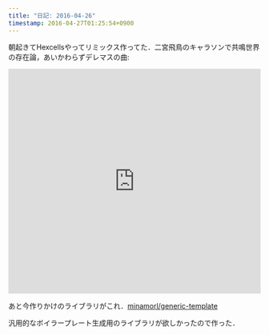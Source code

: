 ```yaml
---
title: "日記: 2016-04-26" 
timestamp: 2016-04-27T01:25:54+0900
---
```


朝起きてHexcellsやってリミックス作ってた．二宮飛鳥のキャラソンで共鳴世界の存在論，あいかわらずデレマスの曲:

<iframe width="100%" height="450" scrolling="no" frameborder="no" src="https://w.soundcloud.com/player/?url=https%3A//api.soundcloud.com/tracks/260997352&amp;auto_play=false&amp;hide_related=false&amp;show_comments=true&amp;show_user=true&amp;show_reposts=false&amp;visual=true"></iframe>

あと今作りかけのライブラリがこれ．[minamorl/generic-template](https://github.com/minamorl/generic-template)

汎用的なボイラープレート生成用のライブラリが欲しかったので作った．
